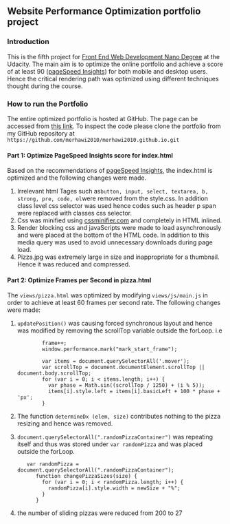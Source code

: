 ## Website Performance Optimization portfolio project

### Introduction 
This is the fifth project for [Front End Web Development Nano Degree](https://www.udacity.com/course/front-end-web-developer-nanodegree--nd001) at the Udacity. The main aim is to optimize the online portfolio and achieve a score of at least 90 ([pageSpeed Insights](https://developers.google.com/speed/pagespeed/insights/)) for both mobile and desktop users. Hence the critical rendering path was optimized using different techniques thought during the course.


### How to run the Portfolio 
The entire optimized portfolio is hosted at GitHub. The page can be accessed from [this link](https://merhawi2010.github.io). To inspect the code please clone the portfolio from my GitHub repository at  ```https://github.com/merhawi2010/merhawi2010.github.io.git```


#### Part 1: Optimize PageSpeed Insights score for index.html
Based on the recommendations of [pageSpeed Insights](https://developers.google.com/speed/pagespeed/insights/), the index.html is optimized and the following changes were made.
1.	Irrelevant html Tages such as``` button, input, select, textarea, b, strong, pre, code, ol ```were removed from the style.css. In addition class level css selector was used hence codes such as header p span were replaced with classes css selector. 
2.	Css was minified using [cssminifier.com](https://cssminifier.com/) and completely in HTML inlined.
3.	Render blocking css and javaScripts were made to load asynchronously and were placed at the bottom of the HTML code. In addition to this media query was used to avoid unnecessary downloads during page load.
4.	Pizza.jpg was extremely large in size and inappropriate for a thumbnail. Hence it was reduced and compressed.

#### Part 2: Optimize Frames per Second in pizza.html
The ```views/pizza.html``` was optimized by modifying ```views/js/main.js``` in order to achieve at least 60 frames per second rate. The following changes were made:

1.	```updatePosition()``` was causing forced synchronous layout and hence was modified by removing the scrollTop variable outside the  forLoop. i.e
      ```     function updatePositions() {
              frame++;
              window.performance.mark("mark_start_frame");

              var items = document.querySelectorAll('.mover');
              var scrollTop = document.documentElement.scrollTop || document.body.scrollTop;
              for (var i = 0; i < items.length; i++) {
                var phase = Math.sin((scrollTop / 1250) + (i % 5));
                items[i].style.left = items[i].basicLeft + 100 * phase + 'px';
              }
      ```


2.	The function ```determineDx (elem, size)``` contributes nothing to the pizza resizing and hence was removed. 
3.	```document.querySelectorAll(".randomPizzaContainer")``` was repeating itself and thus was stored under ```var randomPizza``` and was placed outside the forLoop.

           var randomPizza = document.querySelectorAll(".randomPizzaContainer");
              function changePizzaSizes(size) {
                for (var i = 0; i < randomPizza.length; i++) {
                  randomPizza[i].style.width = newSize + "%";
                }
              }
         
4.	the number of sliding pizzas were reduced from 200 to 27
